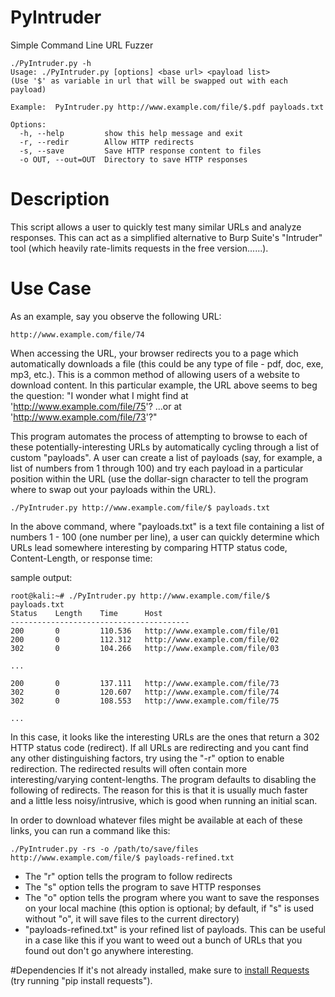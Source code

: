 # PyIntruder
Simple Command Line URL Fuzzer


```
./PyIntruder.py -h
Usage: ./PyIntruder.py [options] <base url> <payload list>
(Use '$' as variable in url that will be swapped out with each payload)

Example:  PyIntruder.py http://www.example.com/file/$.pdf payloads.txt

Options:
  -h, --help         show this help message and exit
  -r, --redir        Allow HTTP redirects
  -s, --save         Save HTTP response content to files
  -o OUT, --out=OUT  Directory to save HTTP responses
 ```
 
 
# Description
This script allows a user to quickly test many similar URLs and analyze responses.  This can act as a simplified alternative to Burp Suite's "Intruder" tool (which heavily rate-limits requests in the free version......).

# Use Case

As an example, say you observe the following URL:
```
http://www.example.com/file/74
```
When accessing the URL, your browser redirects you to a page which automatically downloads a file (this could be any type of file - pdf, doc, exe, mp3, etc.).  This is a common method of allowing users of a website to download content.  In this particular example, the URL above seems to beg the question: "I wonder what I might find at 'http://www.example.com/file/75'? ...or at 'http://www.example.com/file/73'?"

This program automates the process of attempting to browse to each of these potentially-interesting URLs by automatically cycling through a list of custom "payloads". A user can create a list of payloads (say, for example, a list of numbers from 1 through 100) and try each payload in a particular position within the URL (use the dollar-sign character to tell the program where to swap out your payloads within the URL).

```
./PyIntruder.py http://www.example.com/file/$ payloads.txt
```
In the above command, where "payloads.txt" is a text file containing a list of numbers 1 - 100 (one number per line), a user can quickly determine which URLs lead somewhere interesting by comparing HTTP status code, Content-Length, or response time:

sample output:
```
root@kali:~# ./PyIntruder.py http://www.example.com/file/$ payloads.txt
Status    Length    Time      Host
----------------------------------------
200       0         110.536   http://www.example.com/file/01
200       0         112.312   http://www.example.com/file/02
302       0         104.266   http://www.example.com/file/03

...

200       0         137.111   http://www.example.com/file/73
302       0         120.607   http://www.example.com/file/74
302       0         108.553   http://www.example.com/file/75

...
```
In this case, it looks like the interesting URLs are the ones that return a 302 HTTP status code (redirect).  If all URLs are redirecting and you cant find any other distinguishing factors, try using the "-r" option to enable redirection.  The redirected results will often contain more interesting/varying content-lengths.  The program defaults to disabling the following of redirects.  The reason for this is that it is usually much faster and a little less noisy/intrusive, which is good when running an initial scan.


In order to download whatever files might be available at each of these links, you can run a command like this:
```
./PyIntruder.py -rs -o /path/to/save/files http://www.example.com/file/$ payloads-refined.txt
```

- The "r" option tells the program to follow redirects
- The "s" option tells the program to save HTTP responses
- The "o" option tells the program where you want to save the responses on your local machine (this option is optional; by default, if "s" is used without "o", it will save files to the current directory)
- "payloads-refined.txt" is your refined list of payloads. This can be useful in a case like this if you want to weed out a bunch of URLs that you found out don't go anywhere interesting.


#Dependencies
If it's not already installed, make sure to [install Requests](http://docs.python-requests.org/en/master/user/install/) (try running "pip install requests").

